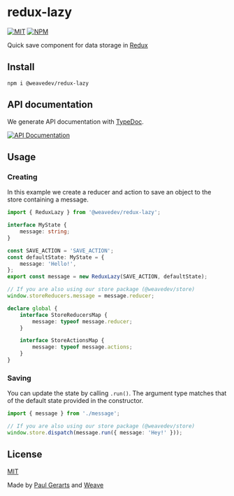 # redux-lazy

[![MIT](https://img.shields.io/github/license/weavedev/redux-lazy.svg)](https://github.com/weavedev/redux-lazy/blob/master/LICENSE)
[![NPM](https://img.shields.io/npm/v/@weavedev/redux-lazy.svg)](https://www.npmjs.com/package/@weavedev/redux-lazy)

Quick save component for data storage in [Redux](http://redux.js.org/)

## Install

```
npm i @weavedev/redux-lazy
```

## API documentation

We generate API documentation with [TypeDoc](https://typedoc.org).

[![API Documentation](https://img.shields.io/badge/API-Documentation-blue?style=for-the-badge&logo=typescript)](https://weavedev.github.io/redux-lazy/)

## Usage

### Creating

In this example we create a reducer and action to save an object  to the store containing a message.

```ts
import { ReduxLazy } from '@weavedev/redux-lazy';

interface MyState {
    message: string;
}

const SAVE_ACTION = 'SAVE_ACTION';
const defaultState: MyState = {
    message: 'Hello!',
};
export const message = new ReduxLazy(SAVE_ACTION, defaultState);

// If you are also using our store package (@weavedev/store)
window.storeReducers.message = message.reducer;

declare global {
    interface StoreReducersMap {
        message: typeof message.reducer;
    }

    interface StoreActionsMap {
        message: typeof message.actions;
    }
}
```

### Saving

You can update the state by calling `.run()`. The argument type matches that of the default state provided in the constructor.

```ts
import { message } from './message';

// If you are also using our store package (@weavedev/store)
window.store.dispatch(message.run({ message: 'Hey!' }));
```

## License

[MIT](https://github.com/weavedev/redux-lazy/blob/master/LICENSE)

Made by [Paul Gerarts](https://github.com/gerarts) and [Weave](https://weave.nl)

